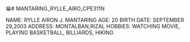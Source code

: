 😁# MANTARING_RYLLE_AIRO_CPE311N

NAME: RYLLE AIRON J. MANTARING
AGE: 20
BIRTH DATE: SEPTEMBER 29,2003
ADDRESS: MONTALBAN,RIZAL
HOBBIES: WATCHING MOVIE, PLAYING BASKETBALL, BILLIARDS, HIKING

